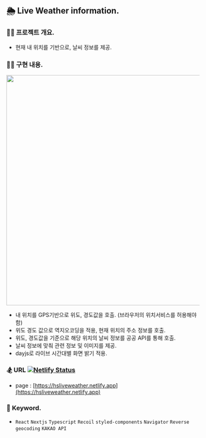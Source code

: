 ## 🌦 Live Weather information.

### 🧑‍💻 프로젝트 개요.

- 현재 내 위치를 기반으로, 날씨 정보를 제공.

### 👩‍🚀 구현 내용.

<img src="https://hsliveweather.netlify.app/images/img_readme.png" width="600" alt="" />

- 내 위치를 GPS기반으로 위도, 경도값을 호출. (브라우저의 위치서비스를 허용해야 함)
- 위도 경도 값으로 역지오코딩을 적용, 현재 위치의 주소 정보를 호출.
- 위도, 경도값을 기준으로 해당 위치의 날씨 정보를 공공 API를 통해 호출.
- 날씨 정보에 맞춰 관련 정보 및 이미지를 제공.
- dayjs로 라이브 시간대별 화면 밝기 적용.

### 🏂 URL [![Netlify Status](https://api.netlify.com/api/v1/badges/39ea5050-ae95-47a2-ba5c-0c01a7303a6d/deploy-status)](https://app.netlify.com/sites/hsliveweather/deploys)

- page : [https://hsliveweather.netlify.app](https://hsliveweather.netlify.app)

### 🪬 Keyword.

- `React` `Nextjs` `Typescript` `Recoil` `styled-components` `Navigator` `Reverse geocoding` `KAKAO API`

